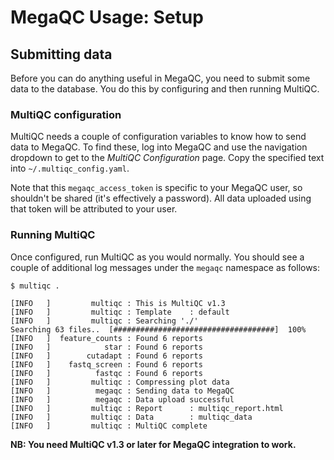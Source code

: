 # MegaQC Usage: Setup

## Submitting data

Before you can do anything useful in MegaQC, you need to submit some data
to the database. You do this by configuring and then running MultiQC.

### MultiQC configuration

MultiQC needs a couple of configuration variables to know how to send data to MegaQC.
To find these, log into MegaQC and use the navigation dropdown to get to the
_MultiQC Configuration_ page. Copy the specified text into `~/.multiqc_config.yaml`.

Note that this `megaqc_access_token` is specific to your MegaQC user, so shouldn't be
shared (it's effectively a password). All data uploaded using that token will be attributed
to your user.

### Running MultiQC

Once configured, run MultiQC as you would normally. You should see a couple of additional
log messages under the `megaqc` namespace as follows:

```
$ multiqc .

[INFO   ]         multiqc : This is MultiQC v1.3
[INFO   ]         multiqc : Template    : default
[INFO   ]         multiqc : Searching './'
Searching 63 files..  [####################################]  100%
[INFO   ]  feature_counts : Found 6 reports
[INFO   ]            star : Found 6 reports
[INFO   ]        cutadapt : Found 6 reports
[INFO   ]    fastq_screen : Found 6 reports
[INFO   ]          fastqc : Found 6 reports
[INFO   ]         multiqc : Compressing plot data
[INFO   ]          megaqc : Sending data to MegaQC
[INFO   ]          megaqc : Data upload successful
[INFO   ]         multiqc : Report      : multiqc_report.html
[INFO   ]         multiqc : Data        : multiqc_data
[INFO   ]         multiqc : MultiQC complete
```

**NB: You need MultiQC v1.3 or later for MegaQC integration to work.**
